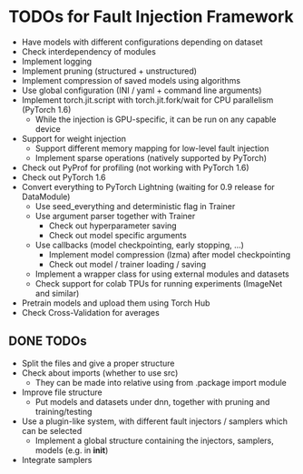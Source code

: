 # TODOs for Fault Injection Framework

* Have models with different configurations depending on dataset
* Check interdependency of modules
* Implement logging
* Implement pruning (structured + unstructured)
* Implement compression of saved models using algorithms
* Use global configuration (INI / yaml + command line arguments)
* Implement torch.jit.script with torch.jit.fork/wait for CPU parallelism (PyTorch 1.6)
  * While the injection is GPU-specific, it can be run on any capable device
* Support for weight injection
  * Support different memory mapping for low-level fault injection
  * Implement sparse operations (natively supported by PyTorch)
* Check out PyProf for profiling (not working with PyTorch 1.6)
* Check out PyTorch 1.6
* Convert everything to PyTorch Lightning (waiting for 0.9 release for DataModule)
  * Use seed_everything and deterministic flag in Trainer
  * Use argument parser together with Trainer
    * Check out hyperparameter saving
    * Check out model specific arguments
  * Use callbacks (model checkpointing, early stopping, ...)
    * Implement model compression (lzma) after model checkpointing
    * Check out model / trainer loading / saving
  * Implement a wrapper class for using external modules and datasets
  * Check support for colab TPUs for running experiments (ImageNet and similar)
* Pretrain models and upload them using Torch Hub
* Check Cross-Validation for averages

## DONE TODOs

* Split the files and give a proper structure
* Check about imports (whether to use src)
  * They can be made into relative using from .package import module
* Improve file structure
  * Put models and datasets under dnn, together with pruning and training/testing
* Use a plugin-like system, with different fault injectors / samplers which can be selected
  * Implement a global structure containing the injectors, samplers, models (e.g. in __init__)
* Integrate samplers
